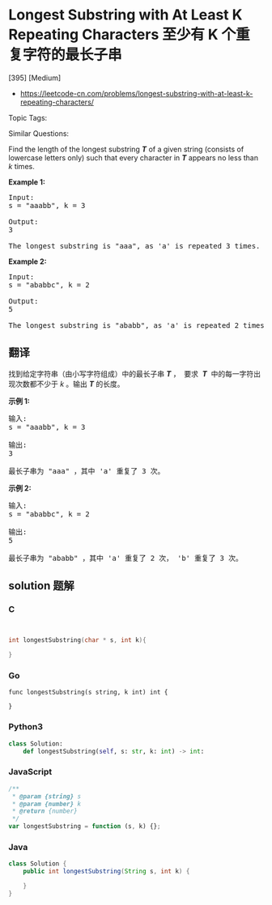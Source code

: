 # Longest Substring with At Least K Repeating Characters 至少有 K 个重复字符的最长子串

[395] [Medium]

- https://leetcode-cn.com/problems/longest-substring-with-at-least-k-repeating-characters/

Topic Tags:

Similar Questions:

Find the length of the longest substring **_T_** of a given string (consists of lowercase letters only) such that every character in **_T_** appears no less than _k_ times.

**Example 1:**

<pre>Input:
s = "aaabb", k = 3

Output:
3

The longest substring is "aaa", as 'a' is repeated 3 times.
</pre>

**Example 2:**

<pre>Input:
s = "ababbc", k = 2

Output:
5

The longest substring is "ababb", as 'a' is repeated 2 times and 'b' is repeated 3 times.
</pre>

## 翻译

找到给定字符串（由小写字符组成）中的最长子串 **_T_** ，  要求  **_T_**  中的每一字符出现次数都不少于 _k_ 。输出 **_T_** 的长度。

**示例 1:**

<pre>输入:
s = "aaabb", k = 3

输出:
3

最长子串为 "aaa" ，其中 'a' 重复了 3 次。
</pre>

**示例 2:**

<pre>输入:
s = "ababbc", k = 2

输出:
5

最长子串为 "ababb" ，其中 'a' 重复了 2 次， 'b' 重复了 3 次。
</pre>

## solution 题解

### C

```c


int longestSubstring(char * s, int k){

}


```

### Go

```golang
func longestSubstring(s string, k int) int {

}
```

### Python3

```python
class Solution:
    def longestSubstring(self, s: str, k: int) -> int:

```

### JavaScript

```javascript
/**
 * @param {string} s
 * @param {number} k
 * @return {number}
 */
var longestSubstring = function (s, k) {};
```

### Java

```java
class Solution {
    public int longestSubstring(String s, int k) {

    }
}
```
